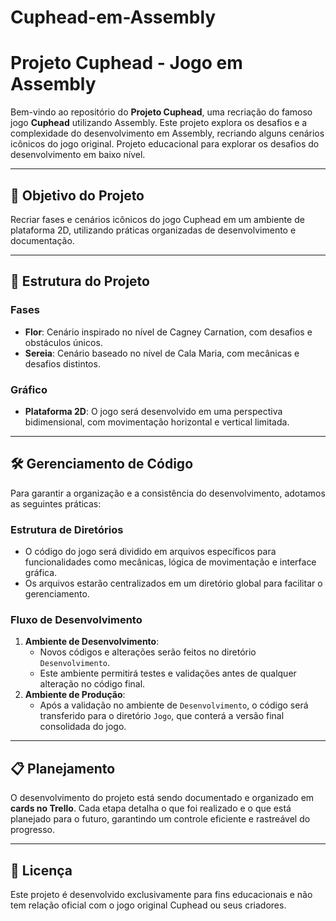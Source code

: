 # Cuphead-em-Assembly


# Projeto Cuphead - Jogo em Assembly  

Bem-vindo ao repositório do **Projeto Cuphead**, uma recriação do famoso jogo **Cuphead** utilizando Assembly. Este projeto explora os desafios e a complexidade do desenvolvimento em Assembly, recriando alguns cenários icônicos do jogo original. Projeto educacional para explorar os desafios do desenvolvimento em baixo nível.

---

## 🎯 Objetivo do Projeto  

Recriar fases e cenários icônicos do jogo Cuphead em um ambiente de plataforma 2D, utilizando práticas organizadas de desenvolvimento e documentação.  

---

## 🚀 Estrutura do Projeto  

### Fases  
- **Flor**: Cenário inspirado no nível de Cagney Carnation, com desafios e obstáculos únicos.  
- **Sereia**: Cenário baseado no nível de Cala Maria, com mecânicas e desafios distintos.  

### Gráfico  
- **Plataforma 2D**: O jogo será desenvolvido em uma perspectiva bidimensional, com movimentação horizontal e vertical limitada.  

---

## 🛠️ Gerenciamento de Código  

Para garantir a organização e a consistência do desenvolvimento, adotamos as seguintes práticas:  

### Estrutura de Diretórios  
- O código do jogo será dividido em arquivos específicos para funcionalidades como mecânicas, lógica de movimentação e interface gráfica.  
- Os arquivos estarão centralizados em um diretório global para facilitar o gerenciamento.  

### Fluxo de Desenvolvimento  
1. **Ambiente de Desenvolvimento**:  
   - Novos códigos e alterações serão feitos no diretório `Desenvolvimento`.  
   - Este ambiente permitirá testes e validações antes de qualquer alteração no código final.  
2. **Ambiente de Produção**:  
   - Após a validação no ambiente de `Desenvolvimento`, o código será transferido para o diretório `Jogo`, que conterá a versão final consolidada do jogo.  

---

## 📋 Planejamento  

O desenvolvimento do projeto está sendo documentado e organizado em **cards no Trello**. Cada etapa detalha o que foi realizado e o que está planejado para o futuro, garantindo um controle eficiente e rastreável do progresso.  

---

## 📝 Licença  

Este projeto é desenvolvido exclusivamente para fins educacionais e não tem relação oficial com o jogo original Cuphead ou seus criadores.  

